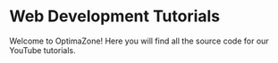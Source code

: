 # Web Development Tutorials

Welcome to OptimaZone!
Here you will find all the source code for our YouTube tutorials.  
